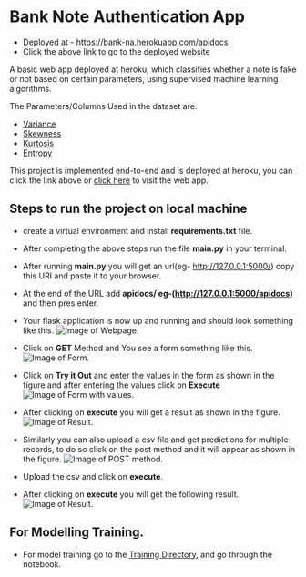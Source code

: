 # Bank Note Authentication App


- Deployed at - https://bank-na.herokuapp.com/apidocs
- Click the above link to go to the deployed website


A basic web app deployed at heroku, which classifies whether a note is fake or 
not based on certain parameters, using supervised machine learning algorithms.

The Parameters/Columns Used in the dataset are.

- [Variance](https://en.wikipedia.org/wiki/Variance)
- [Skewness](https://en.wikipedia.org/wiki/Skewness#:~:text=In%20probability%20theory%20and%20statistics,zero%2C%20negative%2C%20or%20undefined.)
- [Kurtosis](https://en.wikipedia.org/wiki/Kurtosis#:~:text=In%20probability%20theory%20and%20statistics,a%20real%2Dvalued%20random%20variable.)
- [Entropy](https://en.wikipedia.org/wiki/Entropy_(information_theory)#:~:text=In%20information%20theory%2C%20the%20entropy,A%20Mathematical%20Theory%20of%20Communication%22.)


This project is implemented end-to-end and is deployed at heroku, you can
click the link above or [click here](https://bank-na.herokuapp.com/apidocs) to visit the web app.

## Steps to run the project on local machine

- create a virtual environment and install **requirements.txt** file.
- After completing the above steps run the file **main.py** in your terminal.
- After running **main.py** you will get an url(eg- http://127.0.0.1:5000/) copy this URl and paste it to your browser.
- At the end of the URL add  **apidocs/ eg-(http://127.0.0.1:5000/apidocs)** and then pres enter.
- Your flask application is now up and running and should look something like this.
![Image of Webpage](https://github.com/R-aryan/Bank_Note_Authentication_App/blob/feature/phase-1/src/static/demo_image_1.PNG).

- Click on **GET** Method and You see a form something like this.
![Image of Form](https://github.com/R-aryan/Bank_Note_Authentication_App/blob/feature/phase-1/src/static/demo_image_2.PNG).

- Click on **Try it Out** and enter the values in the form as shown in the figure and after entering the values click on **Execute** 
![Image of Form with values](https://github.com/R-aryan/Bank_Note_Authentication_App/blob/feature/phase-1/src/static/demo_image_3.PNG).

- After clicking on **execute** you will get a result as shown in the figure.
![Image of Result](https://github.com/R-aryan/Bank_Note_Authentication_App/blob/feature/phase-1/src/static/demo_image_4.PNG).

- Similarly you can also upload a csv file and get predictions for multiple records, to do so click on the post method and it will appear as shown in the figure.
![Image of POST method](https://github.com/R-aryan/Bank_Note_Authentication_App/blob/feature/phase-1/src/static/demo_image_5.PNG).

- Upload the csv and click on **execute**.

- After clicking on **execute** you will get the following result.
![Image of Result](https://github.com/R-aryan/Bank_Note_Authentication_App/blob/feature/phase-1/src/static/demo_image_6.PNG).


## For Modelling Training.

- For model training go to the [Training Directory](https://github.com/R-aryan/Bank_Note_Authentication_App/tree/feature/phase-1/src/training), and go through the notebook. 